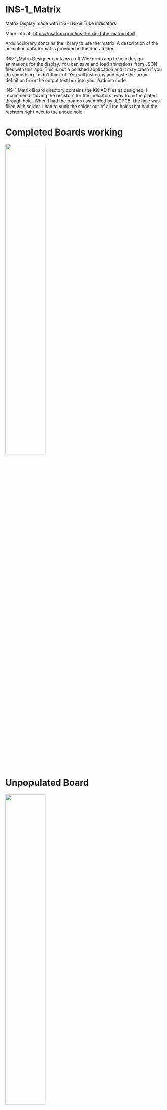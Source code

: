 # INS-1_Matrix
Matrix Display made with INS-1 Nixie Tube indicators

More info at: https://nsafran.com/ins-1-nixie-tube-matrix.html

ArduinoLibrary contains the library to use the matrix. A description of the animation data format is provided in the docs folder.

INS-1_MatrixDesigner contains a c# WinForms app to help design animations for the display. You can save and load animations from JSON files with this app. This is not a polished application and it may crash if you do something I didn't think of.
You will just copy and paste the array definition from the output text box into your Arduino code.

INS-1 Matrix Board directory contains the KiCAD files as designed. I recommend moving the resistors for the indicators away from the plated through hole. When I had the boards assembled by JLCPCB, the hole was filled with solder. I had to suck the solder out of all the holes that had the resistors right next to the anode hole.

# Completed Boards working
<img src="https://github.com/nsafran1217/INS-1_Matrix/assets/54966414/a1805c81-9221-4923-a68c-82a3d2b319be"  width="50%">

# Unpopulated Board
<img src="https://github.com/nsafran1217/INS-1_Matrix/assets/54966414/0f6f0bf0-60ec-4c30-a390-eeaf1579e8bc"  width="50%">
